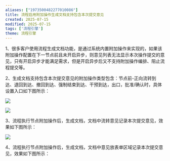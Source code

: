 ```yaml
---
aliases: ["1973500482277010086"]
title: 流程启用附加操作生成文档支持包含本次提交意见
created: 2025-07-15
modified: 2025-07-15
tags: ['流程引擎']
theme: 流程引擎
---
```


1、很多客户使用流程生成文档功能，是通过系统内置附加操作来实现的，如果该附加操作配置在下一节点前且未开启异步，则意见列表无法显示本次操作提交的意见，只有开启异步才能满足需求，但是开启异步后又不支持附加操作编排、阻止流程提交等。

2、生成文档支持包含本次提交意见的附加操作类型包含：节点前-正向流转到达、退回到达、撤回到达、强制结束到达、干预到达，出口，批准/确认时，具体设置入口如下图所示：

![](https://myhelpdoc.oss-cn-heyuan.aliyuncs.com/mdimages/ea3cada27e13f5a7f9c675f4788b7e3f.jpg)

![](https://myhelpdoc.oss-cn-heyuan.aliyuncs.com/mdimages/046e9d5812b2879a30b778b1d9803974.jpg)

3、流程执行节点附加操作后，生成文档，文档中流转意见记录本次提交意见，效果如下图所示：

![](https://myhelpdoc.oss-cn-heyuan.aliyuncs.com/mdimages/a89d32f9dd1b8500a713aed05bce58f9.jpg)

4、流程执行节点附加操作后，生成文档，文档中意见放表单区域记录本次提交意见，效果如下图所示：


